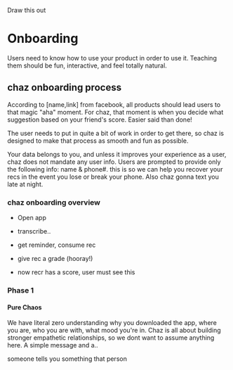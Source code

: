Draw this out

# Onboarding

Users need to know how to use your product in order to use it.
Teaching them should be fun, interactive, and feel totally natural.


## chaz onboarding process

According to [name,link] from facebook, all products should lead users to that
magic "aha" moment. For chaz, that moment is when you decide what suggestion
based on your friend's score. Easier said than done!

The user needs to put in quite a bit of work in order to get there, so chaz is
designed to make that process as smooth and fun as possible.

Your data belongs to you, and unless it improves your experience as a user, chaz
does not mandate any user info. Users are prompted to provide only the following
info: name & phone#. this is so we can help you recover your recs in the event
you lose or break your phone. Also chaz gonna text you late at night.

### chaz onboarding overview

 - Open app
 - transcribe..



 - get reminder, consume rec
 - give rec a grade (hooray!)
 - now recr has a score, user must see this





### Phase 1
#### Pure Chaos
We have literal zero understanding why you downloaded the app, where you are,
who you are with, what mood you're in. Chaz is all about building stronger
empathetic relationships, so we dont want to assume anything here.
A simple message and a..


someone tells you something
that person
